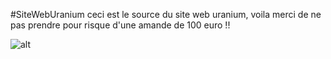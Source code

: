 #SiteWebUranium
ceci est le source du site web uranium, voila merci de ne pas prendre pour risque d'une amande de 100 euro !!

![alt](https://cdn.discordapp.com/attachments/808415810447343696/809008323943989258/1612952893374.png)